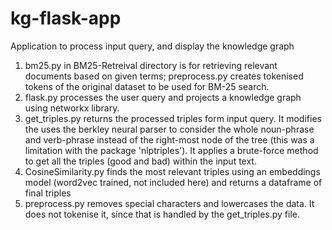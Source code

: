 # kg-flask-app
Application to process input query, and display the knowledge graph

1. bm25.py in BM25-Retreival directory is for retrieving relevant documents based on given terms; preprocess.py creates tokenised tokens of the original dataset to be used for BM-25 search. 
2. flask.py processes the user query and projects a knowledge graph using networkx library.
3. get_triples.py returns the processed triples form input query. It modifies the uses the berkley neural parser to consider the whole noun-phrase and verb-phrase instead of the right-most node of the tree (this was a limitation with the package 'nlptriples'). It applies a brute-force method to get all the triples (good and bad) within the input text.
4. CosineSimilarity.py finds the most relevant triples using an embeddings model (word2vec trained, not included here) and returns a dataframe of final triples 
5. preprocess.py removes special characters and lowercases the data. It does not tokenise it, since that is handled by the get_triples.py file.  
